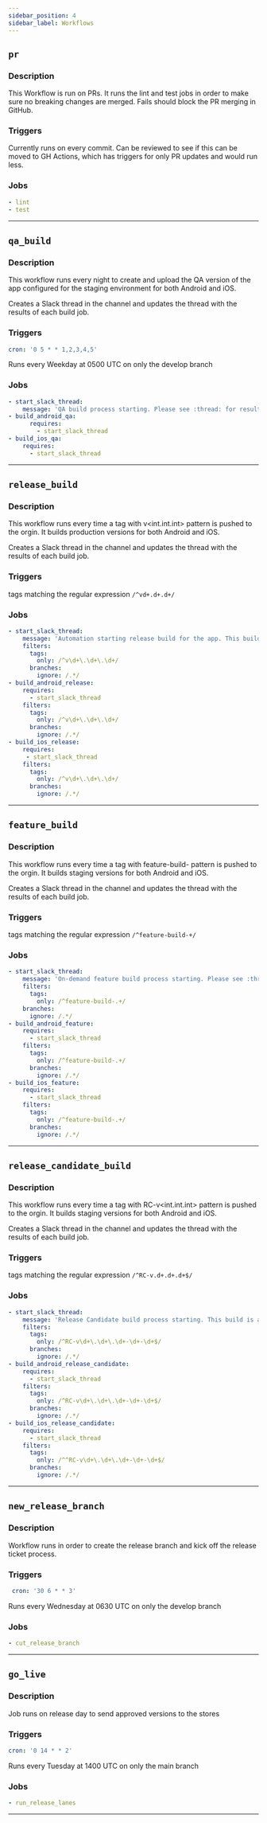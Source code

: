 ```yaml
---
sidebar_position: 4
sidebar_label: Workflows
---
```


## `pr`
### Description
This Workflow is run on PRs. It runs the lint and test jobs in order to make sure no breaking changes are merged. Fails should block the PR merging in GitHub.
### Triggers
Currently runs on every commit. Can be reviewed to see if this can be moved to GH Actions, which has triggers for only PR updates and would run less.
### Jobs
```yaml
- lint
- test
```
---

 ## `qa_build`
### Description
This workflow runs every night to create and upload the QA version of the app configured for the staging environment for both Android and iOS.

Creates a Slack thread in the channel and updates the thread with the results of each build job.
### Triggers
```yaml
cron: '0 5 * * 1,2,3,4,5'
```
Runs every Weekday at 0500 UTC on only the develop branch
### Jobs
```yaml
- start_slack_thread:
    message: 'QA build process starting. Please see :thread: for results. This process may take a while.'
- build_android_qa:
      requires:
        - start_slack_thread
- build_ios_qa:
    requires:
      - start_slack_thread
```
---

## `release_build`
### Description
This workflow runs every time a tag with v<int.int.int> pattern is pushed to the orgin. It builds production versions for both Android and iOS.

Creates a Slack thread in the channel and updates the thread with the results of each build job.

### Triggers
tags matching the regular expression `/^vd+.d+.d+/`
### Jobs
```yaml
- start_slack_thread:
    message: 'Automation starting release build for the app. This build will be sent to the app stores for review upon completion. Please see :thread: for results. This process may take a while.'
    filters:
      tags:
        only: /^v\d+\.\d+\.\d+/
      branches:
        ignore: /.*/
- build_android_release:
    requires:
      - start_slack_thread
    filters:
      tags:
        only: /^v\d+\.\d+\.\d+/
      branches:
        ignore: /.*/
- build_ios_release:
    requires:
     - start_slack_thread
    filters:
      tags:
        only: /^v\d+\.\d+\.\d+/
      branches:
        ignore: /.*/
```
---

## `feature_build`
### Description
This workflow runs every time a tag with feature-build- pattern is pushed to the orgin. It builds staging versions for both Android and iOS.

Creates a Slack thread in the channel and updates the thread with the results of each build job.

### Triggers
tags matching the regular expression `/^feature-build-+/`
### Jobs
```yaml
- start_slack_thread:
    message: 'On-demand feature build process starting. Please see :thread: for results. This process may take a while.'
    filters:
      tags:
        only: /^feature-build-.+/
    branches:
      ignore: /.*/
- build_android_feature:
    requires:
      - start_slack_thread
    filters:
      tags:
        only: /^feature-build-.+/
      branches:
        ignore: /.*/
- build_ios_feature:
    requires:
      - start_slack_thread
    filters:
      tags:
        only: /^feature-build-.+/
      branches:
        ignore: /.*/
```
---

## `release_candidate_build`
### Description
This workflow runs every time a tag with RC-v<int.int.int> pattern is pushed to the orgin. It builds staging versions for both Android and iOS.

Creates a Slack thread in the channel and updates the thread with the results of each build job.

### Triggers
tags matching the regular expression `/^RC-v.d+.d+.d+$/`

### Jobs
```yaml
- start_slack_thread:
    message: 'Release Candidate build process starting. This build is a staging build for QA to validate and do regression testing on. Please see :thread: for results. This process may take a while.'
    filters:
      tags:
        only: /^RC-v\d+\.\d+\.\d+-\d+-\d+$/
      branches:
        ignore: /.*/
- build_android_release_candidate:
    requires:
      - start_slack_thread
    filters:
      tags:
        only: /^RC-v\d+\.\d+\.\d+-\d+-\d+$/
      branches:
        ignore: /.*/
- build_ios_release_candidate:
    requires:
      - start_slack_thread
    filters:
      tags:
        only: /^^RC-v\d+\.\d+\.\d+-\d+-\d+$/
      branches:
        ignore: /.*/
```
---

## `new_release_branch`
### Description
Workflow runs in order to create the release branch and kick off the release ticket process.
### Triggers
```yaml
 cron: '30 6 * * 3'
```
Runs every Wednesday at 0630 UTC on only the develop branch
### Jobs
```yaml
- cut_release_branch
```
---

## `go_live`
### Description
Job runs on release day to send approved versions to the stores
### Triggers
```yaml
cron: '0 14 * * 2'
```
Runs every Tuesday at 1400 UTC on only the main branch
### Jobs
```yaml
- run_release_lanes
```
---


